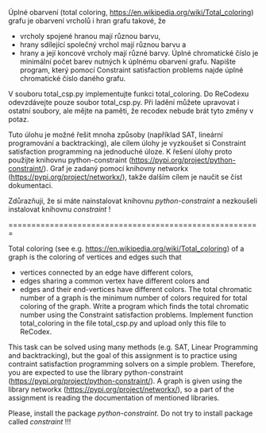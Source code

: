 Úplné obarvení (total coloring, https://en.wikipedia.org/wiki/Total_coloring) grafu je obarvení vrcholů i hran grafu takové, že
* vrcholy spojené hranou mají různou barvu,
* hrany sdílející společný vrchol mají různou barvu a
* hrany a její koncové vrcholy mají různé barvy.
Úplné chromatické číslo je minimální počet barev nutných k úplnému obarvení grafu. Napište program, který pomocí Constraint satisfaction problems najde úplné chromatické číslo daného grafu.

V souboru total_csp.py implementujte funkci total_coloring. Do ReCodexu odevzdávejte pouze soubor total_csp.py. Při ladění můžete upravovat i ostatní soubory, ale mějte na paměti, že recodex nebude brát tyto změny v potaz.

Tuto úlohu je možné řešit mnoha způsoby (například SAT, lineární programování a backtracking), ale cílem úlohy je vyzkoušet si Constraint satisfaction programming na jednoduché úloze. K řešení úlohy proto použijte knihovnu python-constraint (https://pypi.org/project/python-constraint/). Graf je zadaný pomocí knihovny networkx (https://pypi.org/project/networkx/), takže dalším cílem je naučit se číst dokumentaci.

Zdůrazňuji, že si máte nainstalovat knihovnu *python-constraint* a nezkoušeli instalovat knihovnu *constraint* !

=======================================================

Total coloring (see e.g. https://en.wikipedia.org/wiki/Total_coloring) of a graph is the coloring of vertices and edges such that
* vertices connected by an edge have different colors,
* edges sharing a common vertex have different colors and
* edges and their end-vertices have different colors.
The total chromatic number of a graph is the minimum number of colors required for total coloring of the graph. Write a program which finds the total chromatic number using the Constraint satisfaction problems. Implement function total_coloring in the file total_csp.py and upload only this file to ReCodex.

This task can be solved using many methods (e.g. SAT, Linear Programming and backtracking), but the goal of this assignment is to practice using contraint satisfaction programming solvers on a simple problem. Therefore, you are expected to use the library python-constraint (https://pypi.org/project/python-constraint/). A graph is given using the library networkx (https://pypi.org/project/networkx/), so a part of the assignment is reading the documentation of mentioned libraries.

Please, install the package *python-constraint*. Do not try to install package called *constraint* !!!
